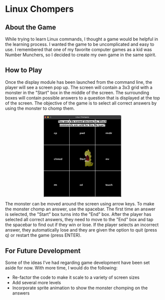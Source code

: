 # Linux Chompers  

## About the Game  

While trying to learn Linux commands, I thought a game would be helpful in the learning process.  I wanted the game to be uncomplicated and easy to use.  I remembered that one of my favorite computer games as a kid was Number Munchers, so I decided to create my own game in the same spirit.  

## How to Play  

Once the display module has been launched from the command line, the player will see a screen pop up.  The screen will contain a 3x3 grid with a monster in the "Start" box in the middle of the screen.  The surrounding boxes will contain possible answers to a question that is displayed at the top of the screen.  The objective of the game is to select all correct answers by using the monster to chomp them.  

<p align="center">
  <img src="/game_start.png" alt="Screenshot of game at start" align="center" width=50% title="Linux Chompers">  
</p>

The monster can be moved around the screen using arrow keys.  To make the monster chomp an answer, use the spacebar. The first time an answer is selected, the "Start" box turns into the "End" box.  After the player has selected all correct answers, they need to move to the "End" box and tap the spacebar to find out if they win or lose.  If the player selects an incorrect answer, they automatically lose and they are given the option to quit (press q) or restart the game (press ENTER).  

## For Future Development  

Some of the ideas I've had regarding game development have been set aside for now.  With more time, I would do the following:  

* Re-factor the code to make it scale to a variety of screen sizes
* Add several more levels    
* Incorporate sprite animation to show the monster chomping on the answers  
